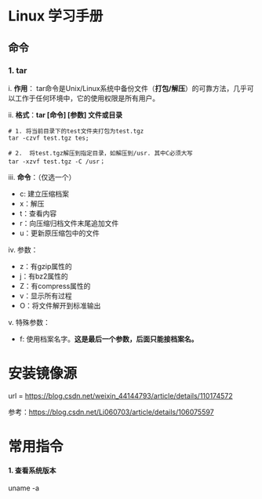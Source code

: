 # Linux 学习手册

## 命令

### 1. tar

 i.  **作用**： tar命令是Unix/Linux系统中备份文件（**打包/解压**）的可靠方法，几乎可以工作于任何环境中，它的使用权限是所有用户。

ii.  **格式**：**tar [命令] [参数] 文件或目录** 

```shell
# 1. 将当前目录下的test文件夹打包为test.tgz
tar -czvf test.tgz tes; 

# 2.  将test.tgz解压到指定目录，如解压到/usr. 其中C必须大写
tar -xzvf test.tgz -C /usr；
```

iii. **命令**：（仅选一个）

- c: 建立压缩档案
- x：解压
- t：查看内容
- r：向压缩归档文件末尾追加文件
- u：更新原压缩包中的文件

iv. 参数：

- z：有gzip属性的
- j：有bz2属性的
- Z：有compress属性的
- v：显示所有过程
- O：将文件解开到标准输出

v. 特殊参数：

- f: 使用档案名字。**这是最后一个参数，后面只能接档案名。**

# 安装镜像源

url = https://blog.csdn.net/weixin_44144793/article/details/110174572	

参考：https://blog.csdn.net/Li060703/article/details/106075597

# 常用指令

#### 1. 查看系统版本 

uname -a



